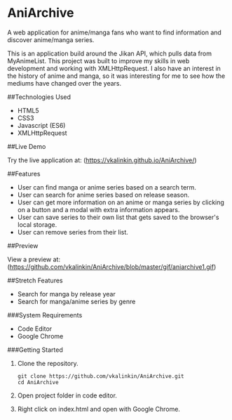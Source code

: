 # AniArchive

A web application for anime/manga fans who want to find information and discover anime/manga series.

This is an application build around the Jikan API, which pulls data from MyAnimeList. This project was built to improve my skills in web development and working with XMLHttpRequest. I also have an interest in the history of anime and manga, so it was interesting for me to see how the mediums have changed over the years.

##Technologies Used

- HTML5
- CSS3
- Javascript (ES6)
- XMLHttpRequest

##Live Demo

Try the live application at: (https://vkalinkin.github.io/AniArchive/)

##Features

- User can find manga or anime series based on a search term.
- User can search for anime series based on release season.
- User can get more information on an anime or manga series by clicking on a button and a modal with extra information appears.
- User can save series to their own list that gets saved to the browser's local storage.
- User can remove series from their list.

##Preview

View a preview at: (https://github.com/vkalinkin/AniArchive/blob/master/gif/aniarchive1.gif)

##Stretch Features

- Search for manga by release year
- Search for manga/anime series by genre

###System Requirements

- Code Editor
- Google Chrome

###Getting Started

1. Clone the repository.

    ```shell
    git clone https://github.com/vkalinkin/AniArchive.git
    cd AniArchive
    ```
    
1. Open project folder in code editor.

1. Right click on index.html and open with Google Chrome.
